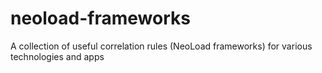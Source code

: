 # neoload-frameworks
A collection of useful correlation rules (NeoLoad frameworks) for various technologies and apps
